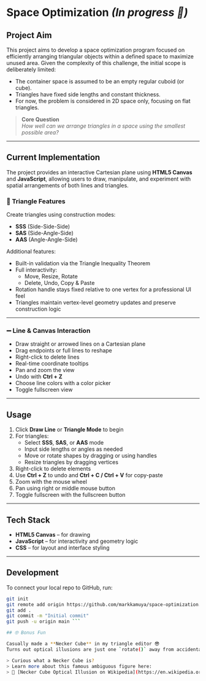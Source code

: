 # Space Optimization *(In progress 🙂)*

## Project Aim
This project aims to develop a space optimization program focused on efficiently arranging triangular objects within a defined space to maximize unused area. Given the complexity of this challenge, the initial scope is deliberately limited:

- The container space is assumed to be an empty regular cuboid (or cube).
- Triangles have fixed side lengths and constant thickness.
- For now, the problem is considered in 2D space only, focusing on flat triangles.

> **Core Question**  
> *How well can we arrange triangles in a space using the smallest possible area?*

---

## Current Implementation
The project provides an interactive Cartesian plane using **HTML5 Canvas** and **JavaScript**, allowing users to draw, manipulate, and experiment with spatial arrangements of both lines and triangles.

### 🔺 Triangle Features
Create triangles using construction modes:
- **SSS** (Side-Side-Side)
- **SAS** (Side-Angle-Side)
- **AAS** (Angle-Angle-Side)

Additional features:
- Built-in validation via the Triangle Inequality Theorem
- Full interactivity:
  - Move, Resize, Rotate
  - Delete, Undo, Copy & Paste
- Rotation handle stays fixed relative to one vertex for a professional UI feel
- Triangles maintain vertex-level geometry updates and preserve construction logic

---

### ➖ Line & Canvas Interaction
- Draw straight or arrowed lines on a Cartesian plane
- Drag endpoints or full lines to reshape
- Right-click to delete lines
- Real-time coordinate tooltips
- Pan and zoom the view
- Undo with **Ctrl + Z**
- Choose line colors with a color picker
- Toggle fullscreen view

---

## Usage

1. Click **Draw Line** or **Triangle Mode** to begin
2. For triangles:
   - Select **SSS**, **SAS**, or **AAS** mode
   - Input side lengths or angles as needed
   - Move or rotate shapes by dragging or using handles
   - Resize triangles by dragging vertices
3. Right-click to delete elements
4. Use **Ctrl + Z** to undo and **Ctrl + C / Ctrl + V** for copy-paste
5. Zoom with the mouse wheel
6. Pan using right or middle mouse button
7. Toggle fullscreen with the fullscreen button

---

## Tech Stack
- **HTML5 Canvas** – for drawing
- **JavaScript** – for interactivity and geometry logic
- **CSS** – for layout and interface styling

---

## Development

To connect your local repo to GitHub, run:

```bash
git init
git remote add origin https://github.com/markkamuya/space-optimization.git
git add .
git commit -m "Initial commit"
git push -u origin main ```

## 🤓 Bonus Fun

Casually made a **Necker Cube** in my triangle editor 😎  
Turns out optical illusions are just one `rotate()` away from accidental brilliance.

> Curious what a Necker Cube is?  
> Learn more about this famous ambiguous figure here:
> 🔗 [Necker Cube Optical Illusion on Wikipedia](https://en.wikipedia.org/wiki/Necker_cube)
